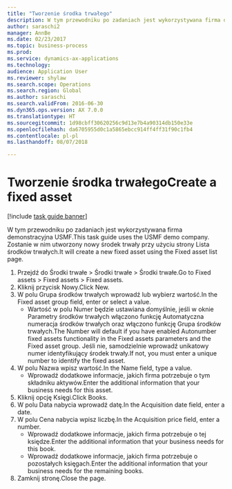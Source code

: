 ```yaml
--- 
title: "Tworzenie środka trwałego"
description: W tym przewodniku po zadaniach jest wykorzystywana firma demonstracyjna USMF.
author: saraschi2
manager: AnnBe
ms.date: 02/23/2017
ms.topic: business-process
ms.prod: 
ms.service: dynamics-ax-applications
ms.technology: 
audience: Application User
ms.reviewer: shylaw
ms.search.scope: Operations
ms.search.region: Global
ms.author: saraschi
ms.search.validFrom: 2016-06-30
ms.dyn365.ops.version: AX 7.0.0
ms.translationtype: HT
ms.sourcegitcommit: 1d98cbff30620256c9d13e7b4a90314db150e33e
ms.openlocfilehash: da6705955d0c1a5865ebcc914ff4ff31f90c1fb4
ms.contentlocale: pl-pl
ms.lasthandoff: 08/07/2018

---
```

# <a name="create-a-fixed-asset"></a><span data-ttu-id="a3315-103">Tworzenie środka trwałego</span><span class="sxs-lookup"><span data-stu-id="a3315-103">Create a fixed asset</span></span>

[!include [task guide banner](../../includes/task-guide-banner.md)]

<span data-ttu-id="a3315-104">W tym przewodniku po zadaniach jest wykorzystywana firma demonstracyjna USMF.</span><span class="sxs-lookup"><span data-stu-id="a3315-104">This task guide uses the USMF demo company.</span></span>  <span data-ttu-id="a3315-105">Zostanie w nim utworzony nowy środek trwały przy użyciu strony Lista środków trwałych.</span><span class="sxs-lookup"><span data-stu-id="a3315-105">It will create a new fixed asset using the Fixed asset list page.</span></span>

1. <span data-ttu-id="a3315-106">Przejdź do Środki trwałe > Środki trwałe > Środki trwałe.</span><span class="sxs-lookup"><span data-stu-id="a3315-106">Go to Fixed assets > Fixed assets > Fixed assets.</span></span>
2. <span data-ttu-id="a3315-107">Kliknij przycisk Nowy.</span><span class="sxs-lookup"><span data-stu-id="a3315-107">Click New.</span></span>
3. <span data-ttu-id="a3315-108">W polu Grupa środków trwałych wprowadź lub wybierz wartość.</span><span class="sxs-lookup"><span data-stu-id="a3315-108">In the Fixed asset group field, enter or select a value.</span></span>
    * <span data-ttu-id="a3315-109">Wartość w polu Numer będzie ustawiana domyślnie, jeśli w oknie Parametry środków trwałych włączono funkcję Automatyczna numeracja środków trwałych oraz włączono funkcję Grupa środków trwałych.</span><span class="sxs-lookup"><span data-stu-id="a3315-109">The Number will default if you have enabled Autonumber fixed assets functionality in the Fixed assets parameters and the Fixed asset group.</span></span>  <span data-ttu-id="a3315-110">Jeśli nie, samodzielnie wprowadź unikatowy numer identyfikujący środek trwały.</span><span class="sxs-lookup"><span data-stu-id="a3315-110">If not, you must enter a unique number to identify the fixed asset.</span></span>  
4. <span data-ttu-id="a3315-111">W polu Nazwa wpisz wartość.</span><span class="sxs-lookup"><span data-stu-id="a3315-111">In the Name field, type a value.</span></span>
    * <span data-ttu-id="a3315-112">Wprowadź dodatkowe informacje, jakich firma potrzebuje o tym składniku aktywów.</span><span class="sxs-lookup"><span data-stu-id="a3315-112">Enter the additional information that your business needs for this asset.</span></span>  
5. <span data-ttu-id="a3315-113">Kliknij opcję Księgi.</span><span class="sxs-lookup"><span data-stu-id="a3315-113">Click Books.</span></span>
6. <span data-ttu-id="a3315-114">W polu Data nabycia wprowadź datę.</span><span class="sxs-lookup"><span data-stu-id="a3315-114">In the Acquisition date field, enter a date.</span></span>
7. <span data-ttu-id="a3315-115">W polu Cena nabycia wpisz liczbę.</span><span class="sxs-lookup"><span data-stu-id="a3315-115">In the Acquisition price field, enter a number.</span></span>
    * <span data-ttu-id="a3315-116">Wprowadź dodatkowe informacje, jakich firma potrzebuje o tej księdze.</span><span class="sxs-lookup"><span data-stu-id="a3315-116">Enter the additional information that your business needs for this book.</span></span>  
    * <span data-ttu-id="a3315-117">Wprowadź dodatkowe informacje, jakich firma potrzebuje o pozostałych księgach.</span><span class="sxs-lookup"><span data-stu-id="a3315-117">Enter the additional information that your business needs for the remaining books.</span></span>  
8. <span data-ttu-id="a3315-118">Zamknij stronę.</span><span class="sxs-lookup"><span data-stu-id="a3315-118">Close the page.</span></span>


